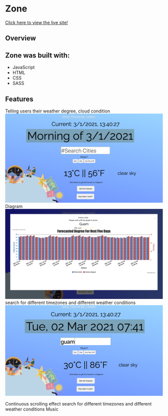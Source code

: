 # Zone

[Click here to view the live site!](https://janebaik.github.io/zone/)

## Overview

## Zone was built with: 
* JavaScript
* HTML
* CSS
* SASS

## Features 
Telling users their weather degree, cloud condition	
<img src="readmepics/splash.png" alt="">
Diagram
<img src="./readmepics/diagram.png" alt="">
search for different timezones and different weather conditions
<img src="readmepics/search.png" alt="">


Continuous scrolling effect	
search for different timezones and different weather conditions	
Music

